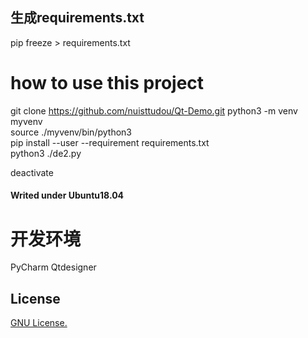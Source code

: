 ## 生成requirements.txt
pip freeze > requirements.txt
# how to use this project
git clone https://github.com/nuisttudou/Qt-Demo.git
python3 -m venv myvenv  
source ./myvenv/bin/python3  
pip install --user --requirement requirements.txt  
python3 ./de2.py  

deactivate
#### Writed under Ubuntu18.04
# 开发环境
PyCharm
Qtdesigner

## License

[GNU License.]()